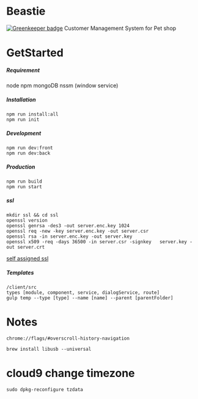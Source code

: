 # Beastie

[![Greenkeeper badge](https://badges.greenkeeper.io/chunyenHuang/beastie.svg)](https://greenkeeper.io/)
Customer Management System for Pet shop

# GetStarted
##### Requirement
node
npm
mongoDB
nssm (window service)

##### Installation
```
npm run install:all
npm run init
```
##### Development
```
npm run dev:front
npm run dev:back
```
##### Production
```
npm run build
npm run start
```

##### ssl
```
mkdir ssl && cd ssl  
openssl version  
openssl genrsa -des3 -out server.enc.key 1024  
openssl req -new -key server.enc.key -out server.csr  
openssl rsa -in server.enc.key -out server.key  
openssl x509 -req -days 36500 -in server.csr -signkey   server.key -out server.crt  
```
[self assigned ssl](http://stackoverflow.com/questions/7580508/getting-chrome-to-accept-self-signed-localhost-certificate)

##### Templates
```
/client/src
types [module, component, service, dialogService, route]
gulp temp --type [type] --name [name] --parent [parentFolder]
```

# Notes
```
chrome://flags/#overscroll-history-navigation
```
```
brew install libusb --universal
```

# cloud9 change timezone
```
sudo dpkg-reconfigure tzdata
```
